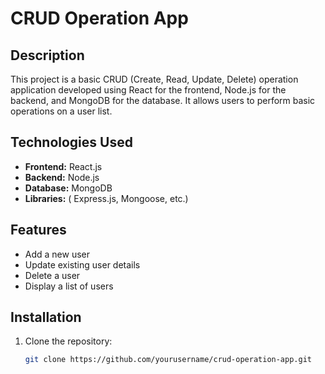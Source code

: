 # CRUD Operation App

## Description

This project is a basic CRUD (Create, Read, Update, Delete) operation application developed using React for the frontend, Node.js for the backend, and MongoDB for the database. It allows users to perform basic operations on a user list.

## Technologies Used

- **Frontend:** React.js
- **Backend:** Node.js
- **Database:** MongoDB
- **Libraries:** ( Express.js, Mongoose, etc.)

## Features

- Add a new user
- Update existing user details
- Delete a user
- Display a list of users

## Installation

1. Clone the repository:
   ```bash
   git clone https://github.com/yourusername/crud-operation-app.git
   ```
